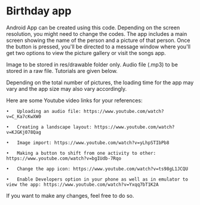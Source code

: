 # Birthday app

Android App can be created using this code. Depending on the screen resolution, you might need to change the codes. 
The app includes a main screen showing the name of the person and a picture of that person.
Once the button is pressed, you'll be directed to a message window where you'll get two options to view the picture gallery or visit the songs app. 

Image to be stored in res/drawable folder only. 
Audio file (.mp3) to be stored in a raw file. 
Tutorials are given below. 

Depending on the total number of pictures, the loading time for the app may vary and the app size may also vary accordingly. 

Here are some Youtube video links for your references: 

	•	Uploading an audio file: https://www.youtube.com/watch?v=C_Ka7cKwXW0 

	•	Creating a landscape layout: https://www.youtube.com/watch?v=KJGKj078Qag

	•	Image import: https://www.youtube.com/watch?v=yLhpSTIbPb8

	•	Making a button to shift from one activity to other: https://www.youtube.com/watch?v=bgIUdb-7Rqo

	•	Change the app icon: https://www.youtube.com/watch?v=ts98gL1JCQU
	
	•	Enable Developers option in your phone as well as in emulator to view the app: https://www.youtube.com/watch?v=Yxqq7bT1K2A

If you want to make any changes, feel free to do so.
